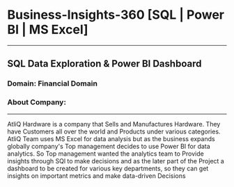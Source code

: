 # Business-Insights-360 [SQL | Power BI | MS Excel]
---
## SQL Data Exploration & Power BI Dashboard
### Domain: Financial Domain
### About Company:
---
AtliQ Hardware is a company that Sells and Manufactures Hardware. They have Customers all over the world and Products under various categories. AtliQ Team uses MS Excel for data analysis but as the business expands globally company's Top management decides to use Power BI for data analytics. So Top management wanted the analytics team to Provide insights through SQl to make decisions and as the later part of the Project a dashboard to be created for various key departments, so they can get insights on important metrics and make data-driven Decisions
